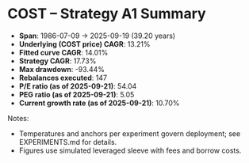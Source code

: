 # COST – Strategy A1 Summary

- **Span**: 1986-07-09 → 2025-09-19 (39.20 years)
- **Underlying (COST price) CAGR**: 13.21%
- **Fitted curve CAGR**: 14.01%
- **Strategy CAGR**: 17.73%
- **Max drawdown**: -93.44%
- **Rebalances executed**: 147
- **P/E ratio (as of 2025-09-21)**: 54.04
- **PEG ratio (as of 2025-09-21)**: 5.05
- **Current growth rate (as of 2025-09-21)**: 10.70%

Notes:

- Temperatures and anchors per experiment govern deployment; see EXPERIMENTS.md for details.
- Figures use simulated leveraged sleeve with fees and borrow costs.
